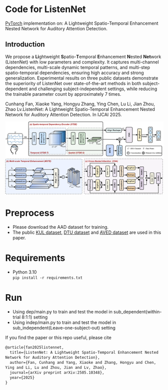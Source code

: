 # Code for ListenNet
[PyTorch](https://pytorch.org/) implementation on: A Lightweight Spatio-Temporal Enhancement Nested Network for Auditory Attention Detection.

## Introduction
We propose a **Li**ghtweight **S**patio-**T**emporal  **E**nhancement **N**ested **Net**work (ListenNet) with low parameters and complexity. It captures multi-channel dependencies, multi-scale dynamic temporal patterns, and multi-step spatio-temporal dependencies, ensuring high accuracy and strong generalization. Experimental results on three public datasets demonstrate the superiority of ListenNet over state-of-the-art methods in both subject-dependent and challenging subject-independent settings, while reducing the trainable parameter count by approximately 7 times.

Cunhang Fan, Xiaoke Yang, Hongyu Zhang, Ying Chen, Lu Li, Jian Zhou, Zhao Lv.ListenNet: A Lightweight Spatio-Temporal Enhancement Nested Network for Auditory Attention Detection. In IJCAI 2025.

<p align="center">
<img src="https://github.com/fchest/ListenNet/blob/main/OVERVIEW.png">
</p>

# Preprocess
* Please download the AAD dataset for training.
* The public [KUL dataset](https://zenodo.org/records/4004271), [DTU dataset](https://zenodo.org/record/1199011#.Yx6eHKRBxPa) and [AVED dataset](https://iiphci.ahu.edu.cn/toAuditoryAttention) are used in this paper.

# Requirements
+ Python 3.10 \
`pip install -r requirements.txt`

# Run
* Using dep/main.py to train and test the model in sub_dependent(within-trial 8:1:1) setting
* Using indep/main.py to train and test the model in sub_independent(Leave-one-subject-out) setting

If you find the paper or this repo useful, please cite
```
@article{fan2025listennet,
  title={ListenNet: A Lightweight Spatio-Temporal Enhancement Nested Network for Auditory Attention Detection},
  author={Fan, Cunhang and Yang, Xiaoke and Zhang, Hongyu and Chen, Ying and Li, Lu and Zhou, Jian and Lv, Zhao},
  journal={arXiv preprint arXiv:2505.10348},
  year={2025}
}
```
